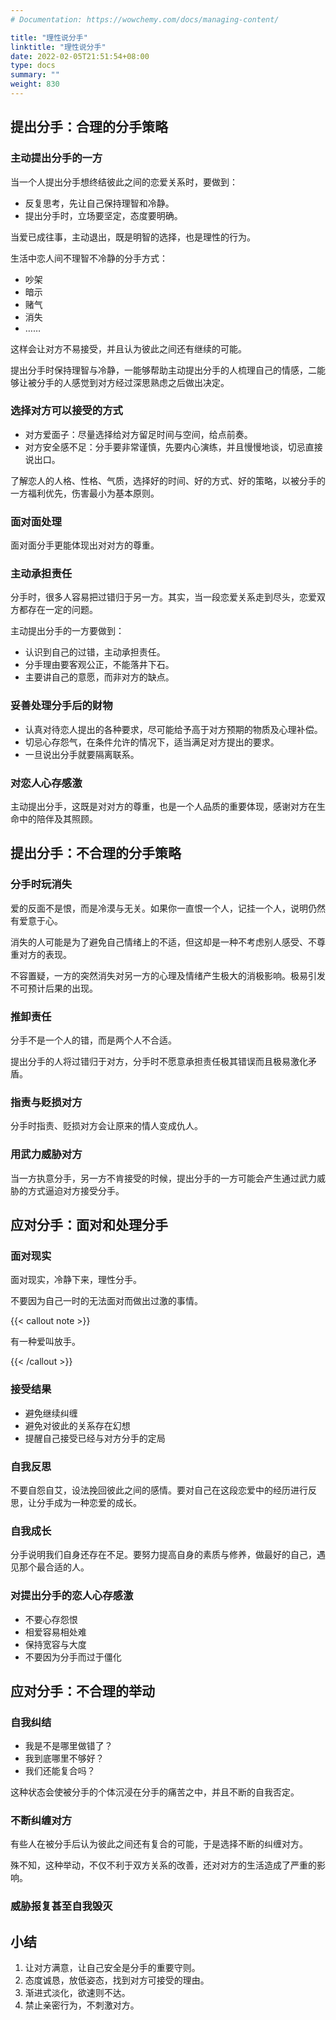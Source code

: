 ```yaml
---
# Documentation: https://wowchemy.com/docs/managing-content/

title: "理性说分手"
linktitle: "理性说分手"
date: 2022-02-05T21:51:54+08:00
type: docs
summary: ""
weight: 830
---
```


<!--more-->

## 提出分手：合理的分手策略

### 主动提出分手的一方

当一个人提出分手想终结彼此之间的恋爱关系时，要做到：

- 反复思考，先让自己保持理智和冷静。
- 提出分手时，立场要坚定，态度要明确。

当爱已成往事，主动退出，既是明智的选择，也是理性的行为。

生活中恋人间不理智不冷静的分手方式：

- 吵架
- 暗示
- 赌气
- 消失
- ……

这样会让对方不易接受，并且认为彼此之间还有继续的可能。

提出分手时保持理智与冷静，一能够帮助主动提出分手的人梳理自己的情感，二能够让被分手的人感觉到对方经过深思熟虑之后做出决定。

### 选择对方可以接受的方式

- 对方爱面子：尽量选择给对方留足时间与空间，给点前奏。
- 对方安全感不足：分手要非常谨慎，先要内心演练，并且慢慢地谈，切忌直接说出口。

了解恋人的人格、性格、气质，选择好的时间、好的方式、好的策略，以被分手的一方福利优先，伤害最小为基本原则。

### 面对面处理

面对面分手更能体现出对对方的尊重。

### 主动承担责任

分手时，很多人容易把过错归于另一方。其实，当一段恋爱关系走到尽头，恋爱双方都存在一定的问题。

主动提出分手的一方要做到：

- 认识到自己的过错，主动承担责任。
- 分手理由要客观公正，不能落井下石。
- 主要讲自己的意愿，而非对方的缺点。

### 妥善处理分手后的财物

- 认真对待恋人提出的各种要求，尽可能给予高于对方预期的物质及心理补偿。
- 切忌心存怨气，在条件允许的情况下，适当满足对方提出的要求。
- 一旦说出分手就要隔离联系。

### 对恋人心存感激

主动提出分手，这既是对对方的尊重，也是一个人品质的重要体现，感谢对方在生命中的陪伴及其照顾。

## 提出分手：不合理的分手策略

### 分手时玩消失

爱的反面不是恨，而是冷漠与无关。如果你一直恨一个人，记挂一个人，说明仍然有爱意于心。

消失的人可能是为了避免自己情绪上的不适，但这却是一种不考虑别人感受、不尊重对方的表现。

不容置疑，一方的突然消失对另一方的心理及情绪产生极大的消极影响。极易引发不可预计后果的出现。

### 推卸责任

分手不是一个人的错，而是两个人不合适。

提出分手的人将过错归于对方，分手时不愿意承担责任极其错误而且极易激化矛盾。

### 指责与贬损对方

分手时指责、贬损对方会让原来的情人变成仇人。

### 用武力威胁对方

当一方执意分手，另一方不肯接受的时候，提出分手的一方可能会产生通过武力威胁的方式逼迫对方接受分手。

## 应对分手：面对和处理分手

### 面对现实

面对现实，冷静下来，理性分手。

不要因为自己一时的无法面对而做出过激的事情。

{{< callout note >}}

有一种爱叫放手。

{{< /callout >}}

### 接受结果

- 避免继续纠缠
- 避免对彼此的关系存在幻想
- 提醒自己接受已经与对方分手的定局

### 自我反思

不要自怨自艾，设法挽回彼此之间的感情。要对自己在这段恋爱中的经历进行反思，让分手成为一种恋爱的成长。

### 自我成长

分手说明我们自身还存在不足。要努力提高自身的素质与修养，做最好的自己，遇见那个最合适的人。

### 对提出分手的恋人心存感激

- 不要心存怨恨
- 相爱容易相处难
- 保持宽容与大度
- 不要因为分手而过于僵化

## 应对分手：不合理的举动

### 自我纠结

- 我是不是哪里做错了？
- 我到底哪里不够好？
- 我们还能复合吗？

这种状态会使被分手的个体沉浸在分手的痛苦之中，并且不断的自我否定。

### 不断纠缠对方

有些人在被分手后认为彼此之间还有复合的可能，于是选择不断的纠缠对方。

殊不知，这种举动，不仅不利于双方关系的改善，还对对方的生活造成了严重的影响。

### 威胁报复甚至自我毁灭

## 小结

1. 让对方满意，让自己安全是分手的重要守则。
2. 态度诚恳，放低姿态，找到对方可接受的理由。
3. 渐进式淡化，欲速则不达。
4. 禁止亲密行为，不刺激对方。
